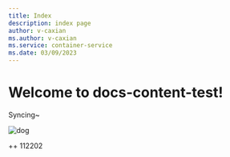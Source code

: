```yaml
---
title: Index
description: index page
author: v-caxian
ms.author: v-caxian
ms.service: container-service
ms.date: 03/09/2023
---
```


# Welcome to docs-content-test!

Syncing~

![dog](./images/cat.jpg)

++ 112202
